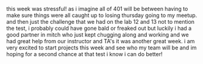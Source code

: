 this week was stressful! as i imagine all of 401 will be between having to make sure things were all caught up to losing thursday going to my meetup. and then just the challenge that we had on the lab 12 and 13 not to mention the test, i probably could have gone bald or freaked out but luckily i had a good partner in mitch who just kept chugging along and working and we had great help from our instructor and TA's it was another great week. i am very excited to start projects this week and see who my team will be and im hoping for a second chance at that test i know i can do better!
